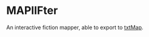 # MAPlIFter

An interactive fiction mapper, able to export to <a href="http://github.com/baltasarq/txtMap">txtMap</a>.
